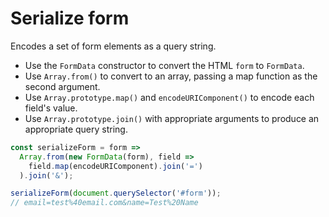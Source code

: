 # Serialize form

Encodes a set of form elements as a query string.

* Use the `FormData` constructor to convert the HTML `form` to `FormData`.
* Use `Array.from()` to convert to an array, passing a map function as the second argument.
* Use `Array.prototype.map()` and `encodeURIComponent()` to encode each field's value.
* Use `Array.prototype.join()` with appropriate arguments to produce an appropriate query string.

```js
const serializeForm = form =>
  Array.from(new FormData(form), field =>
    field.map(encodeURIComponent).join('=')
  ).join('&');
```

```js
serializeForm(document.querySelector('#form'));
// email=test%40email.com&name=Test%20Name
```
